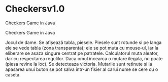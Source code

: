 Checkersv1.0
============

Checkers Game in Java

Checkers Game in Java

Jocul de dame. Se afișează tabla, piesele. Piesele sunt rotunde si pe langa ele se vede tabla (zona transparenta); ele se pot muta cu mouse-ul, iar la eliberare se asaza singure centrat pe patratele. Calculatorul muta aleator, dar cu respectarea regulilor. Daca omul incearca o mutare ilegala, nu poate (piesa revine la loc). Se detecteaza victoria. Mutarile sunt retinute si la apasarea unui buton se pot salva intr-un fisier al carui nume se cere cu o caseta.
